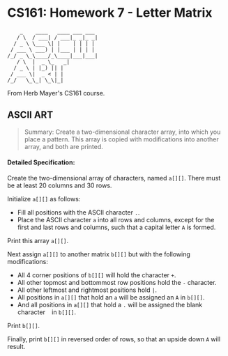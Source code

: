 CS161: Homework 7 - Letter Matrix
======

```
    _    ____   ____ ___ ___
   / \  / ___| / ___|_ _|_ _|
  / _ \ \___ \| |    | | | |
 / ___ \ ___) | |___ | | | |
/_/ _ \_\____/_\____|___|___|
   / \  |  _ \_   _|         
  / _ \ | |_) || |           
 / ___ \|  _ < | |           
/_/   \_\_| \_\|_|
```

From Herb Mayer's CS161 course.

ASCII ART
--------
>Summary: Create a two-dimensional character array, into which you place a pattern. This array is copied with modifications into another array, and both are printed.

#### Detailed Specification:
Create the two-dimensional array of characters, named `a[][]`. There must be at least 20 columns and 30 rows.

Initialize `a[][]` as follows:
* Fill all positions with the ASCII character `.`.
* Place the ASCII character `a` into all rows and columns, except for the first and last rows and columns, such that a capital letter `A` is formed.

Print this array `a[][]`.

Next assign `a[][]` to another matrix `b[][]` but with the following modifications:
* All 4 corner positions of `b[][]` will hold the character `+`.
* All other topmost and bottommost row positions hold the `-` character.
* All other leftmost and rightmost positions hold `|`.
* All positions in `a[][]` that hold an `a` will be assigned an `A` in `b[][]`.
* And all positions in `a[][]` that hold a `.` will be assigned the blank character ` ` in `b[][]`.

Print `b[][]`.

Finally, print `b[][]` in reversed order of rows, so that an upside down `A` will result.
